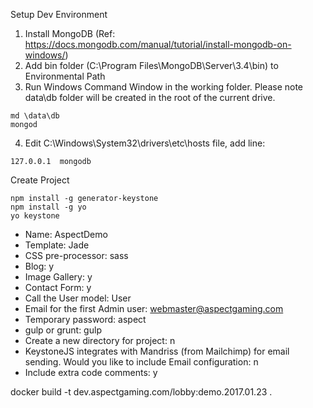 Setup Dev Environment
1. Install MongoDB (Ref: https://docs.mongodb.com/manual/tutorial/install-mongodb-on-windows/)
2. Add bin folder (C:\Program Files\MongoDB\Server\3.4\bin) to Environmental Path
3. Run Windows Command Window in the working folder. Please note data\db folder will be created in the root of the current drive.
~~~
md \data\db
mongod
~~~
4. Edit C:\Windows\System32\drivers\etc\hosts file, add line:
~~~
127.0.0.1  mongodb
~~~


Create Project
~~~
npm install -g generator-keystone
npm install -g yo
yo keystone
~~~

* Name: AspectDemo
* Template: Jade
* CSS pre-processor: sass
* Blog: y
* Image Gallery: y
* Contact Form: y
* Call the User model: User
* Email for the first Admin user: webmaster@aspectgaming.com 
* Temporary password: aspect
* gulp or grunt: gulp
* Create a new directory for project: n
* KeystoneJS integrates with Mandriss (from Mailchimp) for email sending. Would you like to include Email configuration: n
* Include extra code comments: y


docker build -t dev.aspectgaming.com/lobby:demo.2017.01.23 .
